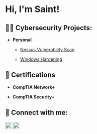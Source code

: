 <h1>Hi, I'm Saint! </h1>

<h2>👨‍💻 Cybersecurity Projects:</h2>

- <b>Personal</b>
  - [Nessus Vulnerability Scan](https://github.com/Stdelarosa/NessusVulnerabilityScan)
    
  - [Windows Hardening](https://github.com/Stdelarosa/Windows_Hardening)
<h2>📜 Certifications</h2>

- <b>CompTIA Network+</b>

- <b>CompTIA Security+</b>

<h2> 🤳 Connect with me:</h2>

[<img align="left" alt=" | LinkedIn" width="22px" src="https://cdn.jsdelivr.net/npm/simple-icons@v3/icons/linkedin.svg" />][linkedin]
[<img align="left" alt=" | Instagram" width="22px" src="https://www.iconsdb.com/icons/preview/black/fish-2-xxl.png" />][fishbowl]

[linkedin]: https://www.linkedin.com/in/saint/
[fishbowl]: https://www.fishbowlapp.com/fb/saint
